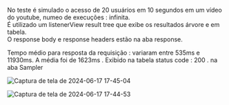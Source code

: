 No teste é simulado o acesso de 20 usuários em 10 segundos em um vídeo do youtube, numeo de execuções : infinita.    
É utilizado um listenerView result tree que exibe os resultados árvore  e em tabela.    
O response body e response headers estão na aba response.
    
Tempo médio para resposta da requisição : variaram entre 535ms e 11930ms. A média foi de 1623ms  . Exibido na tabela
status code : 200   . na aba Sampler    
    
    

  ![Captura de tela de 2024-06-17 17-45-04](https://github.com/klausmerini/JMeterTests/assets/109608171/71eccb0f-e2fb-4f4c-8d16-7a698ae1dd58)    

  ![Captura de tela de 2024-06-17 17-44-53](https://github.com/klausmerini/JMeterTests/assets/109608171/3b55671c-63b3-46cb-b7ce-3391c90a457d)
